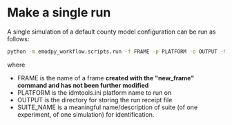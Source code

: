 # Make a single run

A single simulation of a default county model configuration can be run as follows:

```bash
python -m emodpy_workflow.scripts.run -f FRAME -p PLATFORM -o OUTPUT -N SUITE_NAME
```

where

- FRAME is the name of a frame **created with the "new_frame" command and has not been further modified**
- PLATFORM is the idmtools.ini platform name to run on
- OUTPUT is the directory for storing the run receipt file
- SUITE_NAME is a meaningful name/description of suite (of one experiment, of one simulation) for identification.

